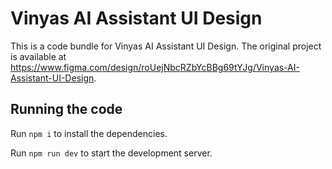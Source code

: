 
  # Vinyas AI Assistant UI Design

  This is a code bundle for Vinyas AI Assistant UI Design. The original project is available at https://www.figma.com/design/roUejNbcRZbYcBBg69tYJg/Vinyas-AI-Assistant-UI-Design.

  ## Running the code

  Run `npm i` to install the dependencies.

  Run `npm run dev` to start the development server.
  